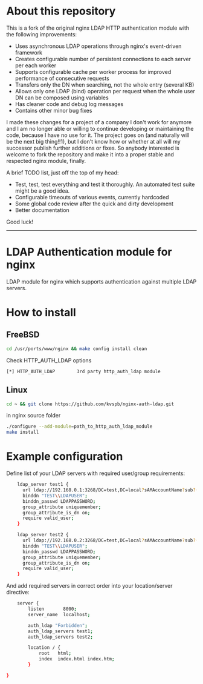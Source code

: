 # About this repository

This is a fork of the original nginx LDAP HTTP authentication module with the following improvements:
+ Uses asynchronous LDAP operations through nginx's event-driven framework
+ Creates configurable number of persistent connections to each server per each worker
+ Supports configurable cache per worker process for improved performance of consecutive requests
+ Transfers only the DN when searching, not the whole entry (several KB)
+ Allows only one LDAP (bind) operation per request when the whole user DN can be composed using variables
+ Has cleaner code and debug log messages
+ Contains other minor bug fixes

I made these changes for a project of a company I don't work for anymore and I am no longer able or willing to continue developing or maintaining the code, because I have no use for it. The project goes on (and naturally will be the next big thing!!1), but I don't know how or whether at all will my successor publish further additions or fixes. So anybody interested is welcome to fork the repository and make it into a proper stable and respected nginx module, finally.

A brief TODO list, just off the top of my head:
+ Test, test, test everything and test it thoroughly. An automated test suite might be a good idea.
+ Configurable timeouts of various events, currently hardcoded
+ Some global code review after the quick and dirty development
+ Better documentation

Good luck!

---

# LDAP Authentication module for nginx
LDAP module for nginx which supports authentication against multiple LDAP servers.

# How to install

## FreeBSD

```bash
cd /usr/ports/www/nginx && make config install clean
```

Check HTTP_AUTH_LDAP options


```
[*] HTTP_AUTH_LDAP        3rd party http_auth_ldap module 
```

## Linux

```bash
cd ~ && git clone https://github.com/kvspb/nginx-auth-ldap.git   
```

in nginx source folder

```bash
./configure --add-module=path_to_http_auth_ldap_module
make install
```

# Example configuration
Define list of your LDAP servers with required user/group requirements:

```bash
    ldap_server test1 {
      url ldap://192.168.0.1:3268/DC=test,DC=local?sAMAccountName?sub?(objectClass=person);
      binddn "TEST\\LDAPUSER";
      binddn_passwd LDAPPASSWORD;
      group_attribute uniquemember;
      group_attribute_is_dn on;
      require valid_user;
    }

    ldap_server test2 {
      url ldap://192.168.0.2:3268/DC=test,DC=local?sAMAccountName?sub?(objectClass=person);
      binddn "TEST\\LDAPUSER";
      binddn_passwd LDAPPASSWORD;
      group_attribute uniquemember;
      group_attribute_is_dn on;
      require valid_user;
    }
```

And add required servers in correct order into your location/server directive:
```bash
    server {
        listen       8000;
        server_name  localhost;

        auth_ldap "Forbidden";
        auth_ldap_servers test1;
		auth_ldap_servers test2;

        location / {
            root   html;
            index  index.html index.htm;
        }

}
```
